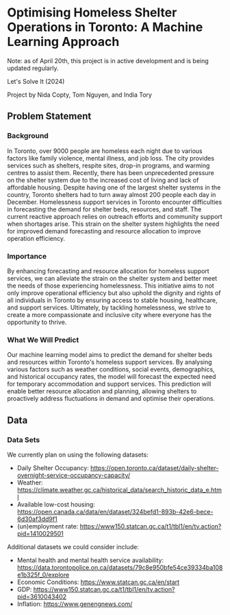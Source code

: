 # Optimising Homeless Shelter Operations in Toronto: A Machine Learning Approach

Note: as of April 20th, this project is in active development and is being updated regularly.

Let's Solve It (2024)

Project by Nida Copty, Tom Nguyen, and India Tory

## Problem Statement

### Background

In Toronto, over 9000 people are homeless each night due to various factors like family violence, mental illness, and job loss. The city provides services such as shelters, respite sites, drop-in programs, and warming centres to assist them. Recently, there has been unprecedented pressure on the shelter system due to the increased cost of living and lack of affordable housing. Despite having one of the largest shelter systems in the country, Toronto shelters had to turn away almost 200 people each day in December. Homelessness support services in Toronto encounter difficulties in forecasting the demand for shelter beds, resources, and staff. The current reactive approach relies on outreach efforts and community support when shortages arise. This strain on the shelter system highlights the need for improved demand forecasting and resource allocation to improve operation efficiency.

### Importance

By enhancing forecasting and resource allocation for homeless support services, we can alleviate the strain on the shelter system and better meet the needs of those experiencing homelessness. This initiative aims to not only improve operational efficiency but also uphold the dignity and rights of all individuals in Toronto by ensuring access to stable housing, healthcare, and support services. Ultimately, by tackling homelessness, we strive to create a more compassionate and inclusive city where everyone has the opportunity to thrive.

### What We Will Predict

Our machine learning model aims to predict the demand for shelter beds and resources within Toronto's homeless support services. By analysing various factors such as weather conditions, social events, demographics, and historical occupancy rates, the model will forecast the expected need for temporary accommodation and support services. This prediction will enable better resource allocation and planning, allowing shelters to proactively address fluctuations in demand and optimise their operations.

## Data

### Data Sets

We currently plan on using the following datasets:

* Daily Shelter Occupancy: https://open.toronto.ca/dataset/daily-shelter-overnight-service-occupancy-capacity/
* Weather: https://climate.weather.gc.ca/historical_data/search_historic_data_e.html
* Available low-cost housing: https://open.canada.ca/data/en/dataset/324befd1-893b-42e6-bece-6d30af3dd9f1
* (un)employment rate: https://www150.statcan.gc.ca/t1/tbl1/en/tv.action?pid=1410029501

Additional datasets we could consider include:

* Mental health and mental health service availability: https://data.torontopolice.on.ca/datasets/79c8e950bfe54ce39334ba108e1b325f_0/explore
* Economic Conditions: https://www.statcan.gc.ca/en/start
* GDP: https://www150.statcan.gc.ca/t1/tbl1/en/tv.action?pid=3610043402
* Inflation: https://www.genengnews.com/
